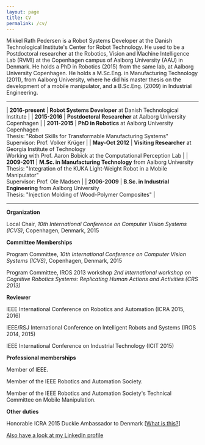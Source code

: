 ```yaml
---
layout: page
title: CV
permalink: /cv/
---
```


Mikkel Rath
Pedersen is a Robot Systems Developer at the Danish Technological Institute's Center for Robot Technology. He used to be a Postdoctoral researcher at the Robotics, Vision and Machine
Intelligence Lab (RVMI) at the Copenhagen campus of Aalborg University (AAU) in
Denmark. He holds a PhD in Robotics (2015) from the same lab, at Aalborg
University Copenhagen. He holds a M.Sc.Eng. in
Manufacturing Technology (2011), from Aalborg University, where he did his
master thesis on the development of a mobile manipulator, and a B.Sc.Eng. (2009) in Industrial Engineering.

-----
  
| <b>2016-present</b> | <b>Robot Systems Developer</b> at Danish Technological Institute |
| <b>2015-2016</b> | <b>Postdoctoral Researcher</b> at Aalborg University Copenhagen |
| <b>2011-2015</b> | <b>PhD in Robotics</b> at Aalborg University Copenhagen <br>Thesis: "Robot Skills for Transformable Manufacturing Systems" <br>Supervisor: Prof. Volker Krüger |
| <b>May-Oct 2012</b> | <b>Visiting Researcher</b> at Georgia Institute of Technology <br>Working with Prof. Aaron Bobick at the   Computational Perception Lab |
| <b>2009-2011</b> | <b>M.Sc. in Manufacturing Technology</b> from Aalborg University <br>Thesis: "Integration of the KUKA Light-Weight Robot in a Mobile Manipulator" <br>Supervisor: Prof. Ole Madsen |
| <b>2006-2009</b> | <b>B.Sc. in Industrial Engineering</b> from Aalborg University <br>Thesis: "Injection Molding of Wood-Polymer Composites" |

-----

<b>Organization</b>

Local Chair, <i>10th International Conference on Computer Vision Systems (ICVS)</i>,
Copenhagen, Denmark, 2015

<b>Committee Memberships</b>

Program Committee, <i>10th International Conference on Computer Vision Systems (ICVS)</i>,
Copenhagen, Denmark, 2015

Program Committee, IROS 2013 workshop <i>2nd international workshop on Cognitive
Robotics Systems: Replicating Human Actions and Activities (CRS 2013)</i>

<b>Reviewer</b>

IEEE International Conference on Robotics and Automation (ICRA 2015, 2016)

IEEE/RSJ International Conference on Intelligent Robots and Systems (IROS 2014, 2015)

IEEE International Conference on Industrial Technology (ICIT 2015)

<b>Professional memberships</b>

Member of IEEE.

Member of the IEEE Robotics and Automation Society.

Member of the IEEE Robotics and Automation Society's Technical Committee on
Mobile Manipulation.

<b>Other duties</b>

Honorable ICRA 2015 Duckie Ambassador to Denmark [[What is this?](http://trailer.icra2016.org/)]

[Also have a look at my LinkedIn profile](http://dk.linkedin.com/pub/mikkel-rath-pedersen/21/712/b5b)

